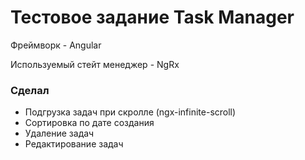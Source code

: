 # Тестовое задание Task Manager

Фреймворк - Angular

Используемый стейт менеджер - NgRx

### Сделал

- Подгрузка задач при скролле (ngx-infinite-scroll)
- Сортировка по дате создания
- Удаление задач
- Редактирование задач
